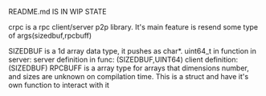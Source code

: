 
README.md IS IN WIP STATE


crpc is a rpc client/server p2p library. It's main feature is resend some type of args(sizedbuf,rpcbuff)

SIZEDBUF is a 1d array data type, it pushes as char*. uint64_t in function in server:
  server definition in func: (SIZEDBUF,UINT64)
  client definition: (SIZEDBUF)
RPCBUFF is a array type for arrays that dimensions number, and sizes are unknown on compilation time. This is a struct
and have it's own function to interact with it
